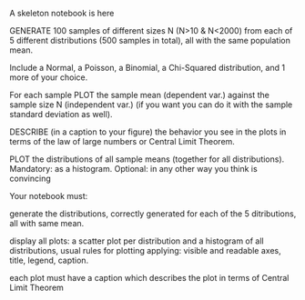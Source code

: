 A skeleton notebook is here

GENERATE 100 samples of different sizes N (N>10 & N<2000) from each of 5 different distributions (500 samples in total), all with the same population mean.

Include a Normal, a Poisson, a Binomial, a Chi-Squared distribution, and 1 more of your choice.

For each sample PLOT the sample mean (dependent var.) against the sample size N (independent var.) (if you want you can do it with the sample standard deviation as well).

DESCRIBE (in a caption to your figure) the behavior you see in the plots in terms of the law of large numbers or Central Limit Theorem.

PLOT the distributions of all sample means (together for all distributions). Mandatory: as a histogram. Optional: in any other way you think is convincing


Your notebook must:

generate the distributions, correctly generated for each of the 5 ditributions, all with same mean.

display all plots: a scatter plot per distribution and a histogram of all distributions, usual rules for plotting applying: visible and readable axes, title, legend, caption.

each plot must have a caption which describes the plot in terms of Central Limit Theorem
